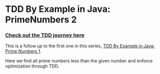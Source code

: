 # TDD By Example in Java: PrimeNumbers 2

### [Check out the TDD journey here](https://youtu.be/-lsJvWVrqXg) ###

This is a follow up to the first one in this series, [TDD By Example in Java: Prime Numbers 1](https://www.youtube.com/watch?v=MvqrwFMobdc).

Here we find all prime numbers less than the given number and enforce optimization through TDD.